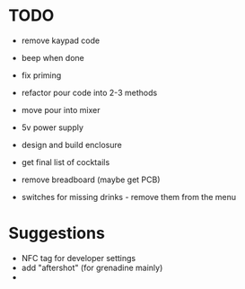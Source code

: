 # TODO

- remove kaypad code
- beep when done
- fix priming 
- refactor pour code into 2-3 methods
- move pour into mixer


- 5v power supply
- design and build enclosure
- get final list of cocktails
- remove breadboard (maybe get PCB)

- switches for missing drinks - remove them from the menu


# Suggestions

- NFC tag for developer settings
- add "aftershot" (for grenadine mainly)
- 
